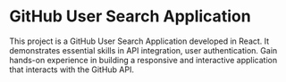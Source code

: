 # GitHub User Search Application

This project is a GitHub User Search Application developed in React. It demonstrates essential skills in API integration, user authentication. Gain hands-on experience in building a responsive and interactive application that interacts with the GitHub API.
